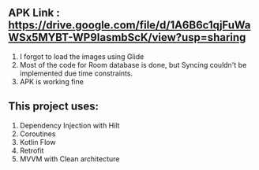 ## APK Link : https://drive.google.com/file/d/1A6B6c1qjFuWaWSx5MYBT-WP9IasmbScK/view?usp=sharing

1. I forgot to load the images using Glide
2. Most of the code for Room database is done, but Syncing couldn't be implemented due time constraints.
3. APK is working fine

## This project uses:

1. Dependency Injection with Hilt
2. Coroutines
4. Kotlin Flow
5. Retrofit
6. MVVM with Clean architecture
